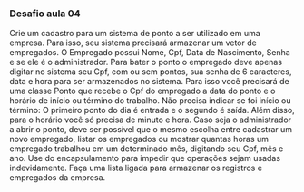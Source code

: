 ### Desafio aula 04 

Crie um cadastro para um sistema de ponto a ser utilizado em uma empresa. Para isso, seu sistema precisará armazenar um vetor de empregados. O Empregado
possui Nome, Cpf, Data de Nascimento, Senha e se ele é o administrador.
Para bater o ponto o empregado deve apenas digitar no sistema seu Cpf, com ou sem pontos, sua senha de 6 caracteres, data e hora para ser armazenados no
sistema. Para isso você precisará de uma classe Ponto que recebe o Cpf do empregado a data do ponto e o horário de início ou término do trabalho. Não precisa
indicar se foi início ou término: O primeiro ponto do dia é entrada e o segundo é saída. Além disso, para o horário você só precisa de minuto e hora.
Caso seja o administrador a abrir o ponto, deve ser possível que o mesmo escolha entre cadastrar um novo empregado, listar os empregados ou mostrar quantas
horas um empregado trabalhou em um determinado mês, digitando seu Cpf, mês e ano.
Use do encapsulamento para impedir que operações sejam usadas indevidamente.
Faça uma lista ligada para armazenar os registros e empregados da empresa.